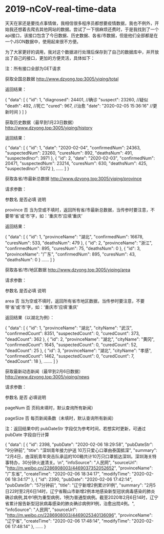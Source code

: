 # 2019-nCoV-real-time-data

天天在家还是要找点事情做，我相信很多程序员都想要疫情数据，我也不例外，开始我还想着去爬去其他网站的数据。尝试了一下很麻烦还费时，于是我找到了一个api接口，该接口包含了今日数据、历史数据、各省/市数据，但是他们全部都是在一个JSON数据中，使用起来很不方便。



为了大家更好的调用，我对这个数据进行处理后保存到了自己的数据库中，并开放出了自己的接口，更加的方便灵活，具体如下：

注：所有接口全部为GET请求

获取全国总数据
http://www.dzyong.top:3005/yiqing/total

返回结果：

{
    "data": [
        {
            "id": 1,
            "diagnosed": 24401,   //确诊
            "suspect": 23260,   //疑似
            "death": 492,   //死亡
            "cured": 967,   //治愈
            "date": "2020-02-05 15:36:16"   //更新时间
        }
    ]
}





获取历史数据（最早到1月23日数据）
http://www.dzyong.top:3005/yiqing/history

返回结果：



{
    "data": [
        {
            "id": 1,
            "date": "2020-02-04",
            "confirmedNum": 24363,
            "suspectedNum": 23260,
            "curesNum": 892,
            "deathsNum": 491,
            "suspectedIncr": 3971
        },
        {
            "id": 2,
            "date": "2020-02-03",
            "confirmedNum": 20471,
            "suspectedNum": 23214,
            "curesNum": 630,
            "deathsNum": 425,
            "suspectedIncr": 5072
        },
       ......
    ]
}





获取各省/市最新总数据
http://www.dzyong.top:3005/yiqing/province

请求参数：

参数名 是否必填 说明

province 否 当为空或不填时，返回所有省/市最新总数据，当传参时要注意，不要带‘省’或‘市’字，如：‘重庆市’应填‘重庆’

返回结果：



{
    "data": [
        {
            "id": 1,
            "provinceName": "湖北",
            "confirmedNum": 16678,
            "curesNum": 533,
            "deathsNum": 479
        },
        {
            "id": 2,
            "provinceName": "浙江",
            "confirmedNum": 895,
            "curesNum": 75,
            "deathsNum": 0
        },
        {
            "id": 3,
            "provinceName": "广东",
            "confirmedNum": 895,
            "curesNum": 43,
            "deathsNum": 0
        }
        ......
    ]
}





获取各省/市/地区数据
http://www.dzyong.top:3005/yiqing/area

请求参数：

参数名 是否必填 说明

area 否 当为空或不填时，返回所有省市地区数据，当传参时要注意，不要带‘省’或‘市’字，如：‘重庆市’应填‘重庆’

返回结果（以湖北为例）：



{
    "data": [
        {
            "id": 1,
            "provinceName": "湖北",
            "cityName": "武汉",
            "confirmedCount": 8351,
            "suspectedCount": 0,
            "curedCount": 373,
            "deadCount": 362
        },
        {
            "id": 2,
            "provinceName": "湖北",
            "cityName": "黄冈",
            "confirmedCount": 1645,
            "suspectedCount": 0,
            "curedCount": 52,
            "deadCount": 25
        },
        {
            "id": 3,
            "provinceName": "湖北",
            "cityName": "孝感",
            "confirmedCount": 1462,
            "suspectedCount": 0,
            "curedCount": 7,
            "deadCount": 18
        },
        .......
    ]
}




获取最新动态新闻（最早到2月6日数据）
http://www.dzyong.top:3005/yiqing/news

请求参数：

参数名 是否 必填说明

pageNum 否 页码未填时，默认查询所有新闻）

pageSize 否 每页新闻条数（未填时，默认查询所有新闻）

注：返回结果中的 pubDateStr 字段仅为参考时间，若想实时更新，可通过 pubDate 字段自行计算



{
    "data": [
        {
            "id": 2398,
            "pubDate": "2020-02-06 18:29:58",
            "pubDateStr": "9分钟前",
            "title": "深圳青年接力护送 10万只爱心口罩由泰国抵深",
            "summary": "2月4日，由深航青年突击队承运的100箱共计10万只口罩抵达深圳。深圳海关特事特办，30分钟火速清关。\n",
            "infoSource": "人民网",
            "sourceUrl": "http://m.weibo.cn/2286908003/4469037352052652",
            "provinceName": "广东省",
            "createTime": "2020-02-06 18:34:17",
            "modifyTime": "2020-02-06 18:34:17"
        },
        {
            "id": 2390,
            "pubDate": "2020-02-06 17:42:14",
            "pubDateStr": "57分钟前",
            "title": "辽宁新增2例累计91例",
            "summary": "2月5日22时至2月6日14时，辽宁省鞍山市新增2例本地感染新型冠状病毒感染的肺炎确诊病例,其中1例为重型病例，1例为普通型病例。截至2020年2月6日14时，辽宁省累计报告新型冠状病毒感染的肺炎确诊病例91例，治愈出院4例。",
            "infoSource": "人民网",
            "sourceUrl": "http://m.weibo.cn/2286908003/4469025340136096",
            "provinceName": "辽宁省",
            "createTime": "2020-02-06 17:48:14",
            "modifyTime": "2020-02-06 17:48:14"
        },
		......
}
